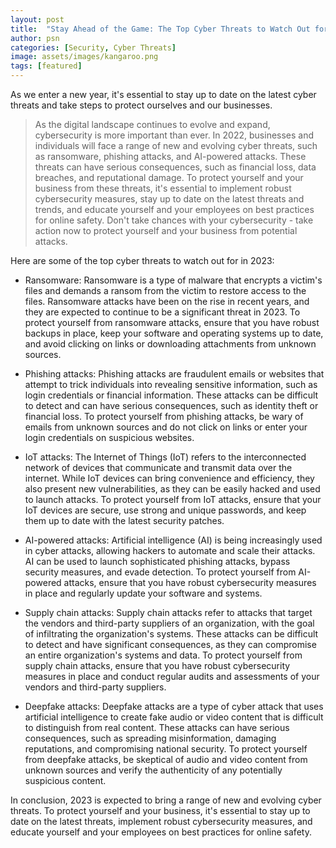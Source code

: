 ```yaml
---
layout: post
title:  "Stay Ahead of the Game: The Top Cyber Threats to Watch Out for in 2023"
author: psn
categories: [Security, Cyber Threats]
image: assets/images/kangaroo.png
tags: [featured]
---
```

As we enter a new year, it's essential to stay up to date on the latest cyber threats and take steps to protect ourselves and our businesses.

>As the digital landscape continues to evolve and expand, cybersecurity is more important than ever. In 2022, businesses and individuals will face a range of new and evolving cyber threats, such as ransomware, phishing attacks, and AI-powered attacks. These threats can have serious consequences, such as financial loss, data breaches, and reputational damage. To protect yourself and your business from these threats, it's essential to implement robust cybersecurity measures, stay up to date on the latest threats and trends, and educate yourself and your employees on best practices for online safety. Don't take chances with your cybersecurity - take action now to protect yourself and your business from potential attacks.

Here are some of the top cyber threats to watch out for in 2023:

* Ransomware: Ransomware is a type of malware that encrypts a victim's files and demands a ransom from the victim to restore access to the files. Ransomware attacks have been on the rise in recent years, and they are expected to continue to be a significant threat in 2023. To protect yourself from ransomware attacks, ensure that you have robust backups in place, keep your software and operating systems up to date, and avoid clicking on links or downloading attachments from unknown sources.

* Phishing attacks: Phishing attacks are fraudulent emails or websites that attempt to trick individuals into revealing sensitive information, such as login credentials or financial information. These attacks can be difficult to detect and can have serious consequences, such as identity theft or financial loss. To protect yourself from phishing attacks, be wary of emails from unknown sources and do not click on links or enter your login credentials on suspicious websites.

* IoT attacks: The Internet of Things (IoT) refers to the interconnected network of devices that communicate and transmit data over the internet. While IoT devices can bring convenience and efficiency, they also present new vulnerabilities, as they can be easily hacked and used to launch attacks. To protect yourself from IoT attacks, ensure that your IoT devices are secure, use strong and unique passwords, and keep them up to date with the latest security patches.

* AI-powered attacks: Artificial intelligence (AI) is being increasingly used in cyber attacks, allowing hackers to automate and scale their attacks. AI can be used to launch sophisticated phishing attacks, bypass security measures, and evade detection. To protect yourself from AI-powered attacks, ensure that you have robust cybersecurity measures in place and regularly update your software and systems.

* Supply chain attacks: Supply chain attacks refer to attacks that target the vendors and third-party suppliers of an organization, with the goal of infiltrating the organization's systems. These attacks can be difficult to detect and have significant consequences, as they can compromise an entire organization's systems and data. To protect yourself from supply chain attacks, ensure that you have robust cybersecurity measures in place and conduct regular audits and assessments of your vendors and third-party suppliers.

* Deepfake attacks: Deepfake attacks are a type of cyber attack that uses artificial intelligence to create fake audio or video content that is difficult to distinguish from real content. These attacks can have serious consequences, such as spreading misinformation, damaging reputations, and compromising national security. To protect yourself from deepfake attacks, be skeptical of audio and video content from unknown sources and verify the authenticity of any potentially suspicious content.

In conclusion, 2023 is expected to bring a range of new and evolving cyber threats. To protect yourself and your business, it's essential to stay up to date on the latest threats, implement robust cybersecurity measures, and educate yourself and your employees on best practices for online safety.

